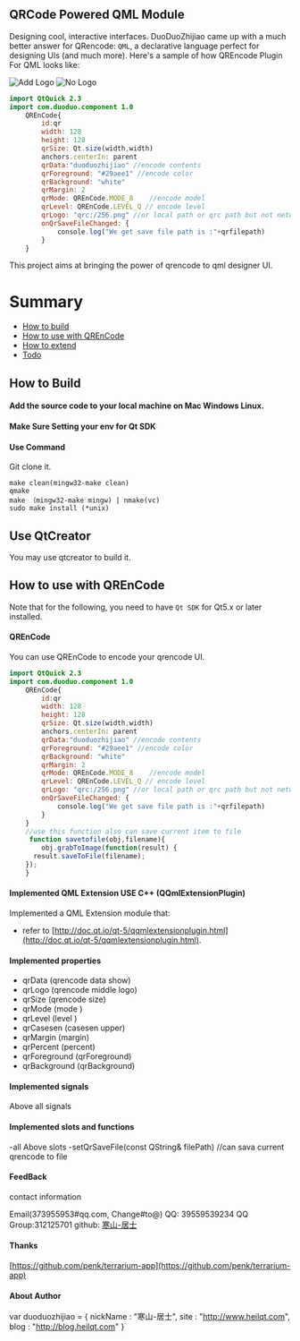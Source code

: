 ## QRCode Powered QML Module
Designing cool, interactive interfaces. DuoDuoZhijiao came up with a much better answer for QRencode: `QML`, a declarative language perfect for designing UIs (and much more). Here's a sample of how QREncode Plugin For QML looks like:

![Add Logo](http://7qn7mv.com1.z0.glb.clouddn.com/_dduiencode.png)
![No Logo](http://7qn7mv.com1.z0.glb.clouddn.com/_dduiencode2.png)

```QML
import QtQuick 2.3
import com.duoduo.component 1.0
    QREnCode{
        id:qr
        width: 128
        height: 128
        qrSize: Qt.size(width,width)
        anchors.centerIn: parent
        qrData:"duoduozhijiao" //encode contents
        qrForeground: "#29aee1" //encode color
        qrBackground: "white"
        qrMargin: 2
        qrMode: QREnCode.MODE_8    //encode model
		qrLevel: QREnCode.LEVEL_Q // encode level
        qrLogo: "qrc:/256.png" //or local path or qrc path but not network url
        onQrSaveFileChanged: {
            console.log("We get save file path is :"+qrfilepath)
        }
    }
```

This project aims at bringing the power of qrencode to qml designer UI.


# Summary
* [How to build](#how-to-build)
* [How to use with QREnCode](#how-to-use-with-qml-plugins)
* [How to extend](#how-to-extend)
* [Todo](#todo)

## How to Build
#### Add the source code  to your local machine on Mac Windows Linux.
#### Make Sure Setting your env for Qt SDK
#### Use Command
Git clone it.

```
make clean(mingw32-make clean)
qmake
make （mingw32-make mingw) | nmake(vc)
sudo make install (*unix)
```
## Use QtCreator
You may use qtcreator to build it.


## How to use with QREnCode
Note that for the following, you need to have `Qt SDK` for Qt5.x or later installed.

#### QREnCode
You can use QREnCode to encode your qrencode UI.

```QML
import QtQuick 2.3
import com.duoduo.component 1.0
    QREnCode{
        id:qr
        width: 128
        height: 128
        qrSize: Qt.size(width,width)
        anchors.centerIn: parent
        qrData:"duoduozhijiao" //encode contents
        qrForeground: "#29aee1" //encode color
        qrBackground: "white"
        qrMargin: 2
        qrMode: QREnCode.MODE_8    //encode model
		qrLevel: QREnCode.LEVEL_Q // encode level
        qrLogo: "qrc:/256.png" //or local path or qrc path but not network url
        onQrSaveFileChanged: {
            console.log("We get save file path is :"+qrfilepath)
        }
    }	
	//use this function also can save current item to file
	 function savetofile(obj,filename){
        obj.grabToImage(function(result) {
      result.saveToFile(filename);
    });
    }
```

#### Implemented  QML Extension USE C++ (QQmlExtensionPlugin)
Implemented a QML Extension module that:
- refer to [http://doc.qt.io/qt-5/qqmlextensionplugin.html](http://doc.qt.io/qt-5/qqmlextensionplugin.html).

#### Implemented properties
- qrData           (qrencode data show)
- qrLogo     (qrencode middle logo)
- qrSize (qrencode size)
- qrMode    (mode )
- qrLevel (level )
- qrCasesen        (casesen upper)
- qrMargin   (margin)
- qrPercent   (percent)
- qrForeground   (qrForeground)
- qrBackground   (qrBackground)

#### Implemented signals
Above all signals

#### Implemented slots and functions
-all Above slots
-setQrSaveFile(const QString& filePath) //can sava current qrencode to file


#### FeedBack

contact information

Email(373955953#qq.com, Change#to@)
QQ: 39559539234
QQ Group:312125701
github: [寒山-居士](https://github.com/toby20130333)


#### Thanks

[https://github.com/penk/terrarium-app](https://github.com/penk/terrarium-app)

#### About Author

  var duoduozhijiao = {
    nickName  : "寒山-居士",
    site : "http://www.heilqt.com",
    blog : "http://blog.heilqt.com"
  }
